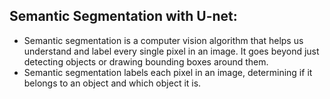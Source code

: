 ## Semantic Segmentation with U-net:
- Semantic segmentation is a computer vision algorithm that helps us understand and label every single pixel in an image. It goes beyond just detecting objects or drawing bounding boxes around them.
- Semantic segmentation labels each pixel in an image, determining if it belongs to an object and which object it is. 
